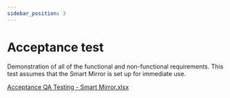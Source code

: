 ```yaml
---
sidebar_position: 3
---
```

# Acceptance test

Demonstration of all of the functional and non-functional requirements. This test assumes that the Smart Mirror is set up for immediate use.

[Acceptance QA Testing - Smart Mirror.xlsx](https://github.com/Capstone-Projects-2023-Fall/project-smart-mirror/files/12911902/Acceptance.QA.Testing.-.Smart.Mirror.xlsx)

